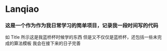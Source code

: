 # Lanqiao
### 这是一个作为作为我日常学习的简单项目，记录我一段时间写的代码
如 Title 所示这是我蓝桥杯时候学的东西
但是又不仅仅是蓝桥杯，还包括一些未完成的算法模板
我会在接下来的日子完善
